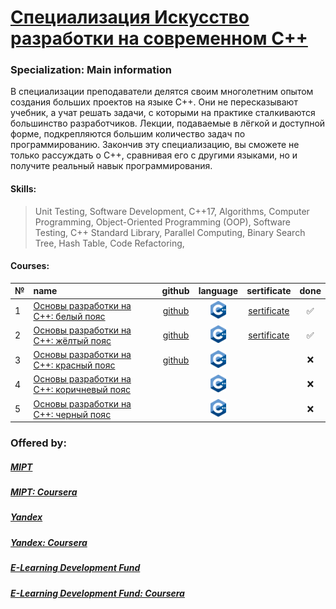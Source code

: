 # [Специализация Искусство разработки на современном C++](https://www.coursera.org/specializations/c-plus-plus-modern-development)

### Specialization: Main information

В специализации преподаватели делятся своим многолетним опытом создания больших проектов
на языке C++. Они не пересказывают учебник, а учат решать задачи, с которыми на практике
сталкиваются большинство разработчиков. Лекции, подаваемые в лёгкой и доступной форме,
подкрепляются большим количество задач по программированию. Закончив эту специализацию,
вы сможете не только рассуждать о C++, сравнивая его с другими языками, но и получите
реальный навык программирования.

#### Skills:
> Unit Testing,
> Software Development,
> C++17,
> Algorithms,
> Computer Programming,
> Object-Oriented Programming (OOP),
> Software Testing,
> C++ Standard Library,
> Parallel Computing,
> Binary Search Tree,
> Hash Table,
> Code Refactoring,

#### Courses:
| № | name |  github | language | sertificate | done |
| :--- | :--- | :---: | :---: | :---: | :---: |
| 1 | [Основы разработки на C++: белый пояс](https://www.coursera.org/learn/c-plus-plus-white?specialization=c-plus-plus-modern-development) | [github](https://github.com/Xelerezex/learning-space/tree/learning-space/coursera-courses/specialization-the-art-of-development-in-modern-c%2B%2B/1-white-belt) | [<img src="https://github.com/Xelerezex/account-decoration/blob/main/cpp-logo.png" width="25" />](https://en.cppreference.com/w/) | [sertificate](https://github.com/Xelerezex/learning-space/blob/learning-space/coursera-courses/specialization-the-art-of-development-in-modern-c%2B%2B/1-white-belt/certificate-c%2B%2B-white-belt.pdf) | ✅ |
| 2 | [Основы разработки на C++: жёлтый пояс](https://www.coursera.org/learn/c-plus-plus-yellow?specialization=c-plus-plus-modern-development) | [github](https://github.com/Xelerezex/learning-space/tree/learning-space/coursera-courses/specialization-the-art-of-development-in-modern-c%2B%2B/2-yellow-belt) | [<img src="https://github.com/Xelerezex/account-decoration/blob/main/cpp-logo.png" width="25" />](https://en.cppreference.com/w/) | [sertificate](https://github.com/Xelerezex/learning-space/blob/learning-space/coursera-courses/specialization-the-art-of-development-in-modern-c%2B%2B/2-yellow-belt/certificate-c%2B%2B-white-belt.pdf) |  ✅ |
| 3 | [Основы разработки на C++: красный пояс](https://www.coursera.org/learn/c-plus-plus-red?specialization=c-plus-plus-modern-development) | [github](https://github.com/Xelerezex/learning-space/tree/learning-space/coursera-courses/specialization-the-art-of-development-in-modern-c%2B%2B/3-red-belt) | [<img src="https://github.com/Xelerezex/account-decoration/blob/main/cpp-logo.png" width="25" />](https://en.cppreference.com/w/) | []() |  ❌ |
| 4 | [Основы разработки на С++: коричневый пояс](https://www.coursera.org/learn/c-plus-plus-brown?specialization=c-plus-plus-modern-development) | []() | [<img src="https://github.com/Xelerezex/account-decoration/blob/main/cpp-logo.png" width="25" />](https://en.cppreference.com/w/) | []() |  ❌ |
| 5 | [Основы разработки на С++: черный пояс](https://www.coursera.org/learn/c-plus-plus-black?specialization=c-plus-plus-modern-development) | []() | [<img src="https://github.com/Xelerezex/account-decoration/blob/main/cpp-logo.png" width="25" />](https://en.cppreference.com/w/) | []() |  ❌ |

### Offered by:

##### [MIPT](https://mipt.ru/english/)
##### [MIPT: Coursera](https://www.coursera.org/mipt)

##### [Yandex](https://yandex.com/company/)
##### [Yandex: Coursera](https://www.coursera.org/yandex)

##### [E-Learning Development Fund](https://eldf.net/)
##### [E-Learning Development Fund: Coursera](https://www.coursera.org/eldf)

